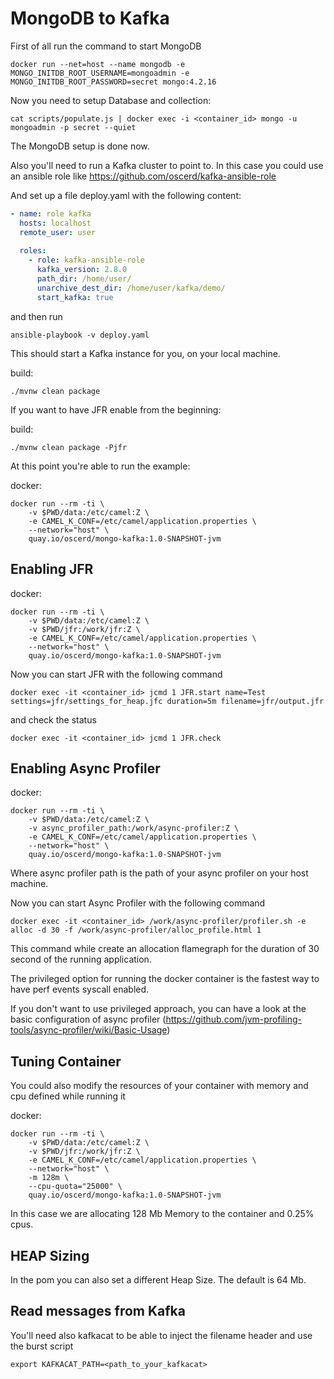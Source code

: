 # MongoDB to Kafka

First of all run the command to start MongoDB

```shell script
docker run --net=host --name mongodb -e MONGO_INITDB_ROOT_USERNAME=mongoadmin -e MONGO_INITDB_ROOT_PASSWORD=secret mongo:4.2.16
```

Now you need to setup Database and collection:

```shell script
cat scripts/populate.js | docker exec -i <container_id> mongo -u mongoadmin -p secret --quiet
```

The MongoDB setup is done now.

Also you'll need to run a Kafka cluster to point to. In this case you could use an ansible role like https://github.com/oscerd/kafka-ansible-role

And set up a file deploy.yaml with the following content:

```yaml
- name: role kafka
  hosts: localhost
  remote_user: user
  
  roles:
    - role: kafka-ansible-role
      kafka_version: 2.8.0
      path_dir: /home/user/
      unarchive_dest_dir: /home/user/kafka/demo/
      start_kafka: true
```

and then run

```shell script
ansible-playbook -v deploy.yaml
```

This should start a Kafka instance for you, on your local machine.

build:
```shell script
./mvnw clean package
```

If you want to have JFR enable from the beginning:

build:
```shell script
./mvnw clean package -Pjfr
```

At this point you're able to run the example:

docker:
```shell script
docker run --rm -ti \
    -v $PWD/data:/etc/camel:Z \
    -e CAMEL_K_CONF=/etc/camel/application.properties \
    --network="host" \
    quay.io/oscerd/mongo-kafka:1.0-SNAPSHOT-jvm
```

## Enabling JFR 

docker:
```shell script
docker run --rm -ti \
    -v $PWD/data:/etc/camel:Z \
    -v $PWD/jfr:/work/jfr:Z \
    -e CAMEL_K_CONF=/etc/camel/application.properties \
    --network="host" \
    quay.io/oscerd/mongo-kafka:1.0-SNAPSHOT-jvm
```

Now you can start JFR with the following command

```
docker exec -it <container_id> jcmd 1 JFR.start name=Test settings=jfr/settings_for_heap.jfc duration=5m filename=jfr/output.jfr
```

and check the status

```
docker exec -it <container_id> jcmd 1 JFR.check
```

## Enabling Async Profiler 

docker:
```shell script
docker run --rm -ti \
    -v $PWD/data:/etc/camel:Z \
    -v async_profiler_path:/work/async-profiler:Z \
    -e CAMEL_K_CONF=/etc/camel/application.properties \
    --network="host" \
    quay.io/oscerd/mongo-kafka:1.0-SNAPSHOT-jvm
```

Where async profiler path is the path of your async profiler on your host machine.

Now you can start Async Profiler with the following command

```
docker exec -it <container_id> /work/async-profiler/profiler.sh -e alloc -d 30 -f /work/async-profiler/alloc_profile.html 1
```

This command while create an allocation flamegraph for the duration of 30 second of the running application.

The privileged option for running the docker container is the fastest way to have perf events syscall enabled.

If you don't want to use privileged approach, you can have a look at the basic configuration of async profiler (https://github.com/jvm-profiling-tools/async-profiler/wiki/Basic-Usage)

## Tuning Container

You could also modify the resources of your container with memory and cpu defined while running it

docker:
```shell script
docker run --rm -ti \
    -v $PWD/data:/etc/camel:Z \
    -v $PWD/jfr:/work/jfr:Z \ 
    -e CAMEL_K_CONF=/etc/camel/application.properties \ 
    --network="host" \ 
    -m 128m \ 
    --cpu-quota="25000" \ 
    quay.io/oscerd/mongo-kafka:1.0-SNAPSHOT-jvm
```

In this case we are allocating 128 Mb Memory to the container and 0.25% cpus.

## HEAP Sizing

In the pom you can also set a different Heap Size. The default is 64 Mb.

## Read messages from Kafka

You'll need also kafkacat to be able to inject the filename header and use the burst script

```shell script
export KAFKACAT_PATH=<path_to_your_kafkacat>
```






